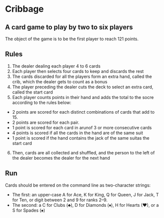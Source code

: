 # Cribbage

## A card game to play by two to six players

The object of the game is to be the first player to reach 121 points.

## Rules
1. The dealer dealing each player 4 to 6 cards
2. Each player then selects four cards to keep and discards the rest
3. The cards discarded for all the players form an extra hand, called the crib, which the dealer gets to count as a bonus
4. The player preceding the dealer cuts the deck to select an extra card, called the start card
5. Each player counts points in their hand and adds the total to the socre according to the rules below:
- 2 points are scored for each distinct combinations of cards that add to 15.
- 2 points are scored for each pair.
- 1 point is scored for each card in arunof 3 or more consecutive cards
- 4 points is scored if all the cards in the hand are of the same suit
- 1 point is scored if the hand contains the jack of the same suitas the start card
6. Then, cards are all collected and shuffled, and the person to the left of the dealer becomes the dealer for the next hand

## Run
Cards should be entered on the command line as two-character strings:
- The first: an upper-case A for Ace, K for King, Q for Queen, J for Jack, T for Ten, or digit between 2 and 9 for ranks 2–9. 
- The second: a C for Clubs (♣), D for Diamonds (♦), H for Hearts (♥), or a S for Spades (♠)
